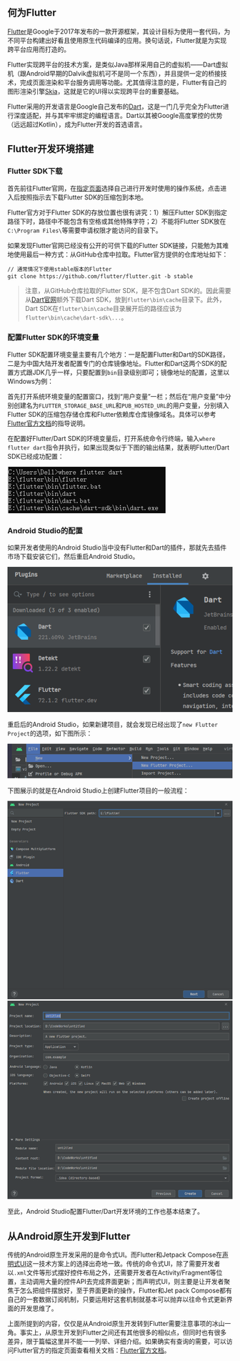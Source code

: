 ## 何为Flutter

[Flutter](https://flutter.dev/)是Google于2017年发布的一款开源框架，其设计目标为使用一套代码，为不同平台构建出好看且使用原生代码编译的应用。换句话说，Flutter就是为实现跨平台应用而打造的。

Flutter实现跨平台的技术方案，是类似Java那样采用自己的虚拟机——Dart虚拟机（跟Android早期的Dalvik虚拟机可不是同一个东西），并且提供一定的桥接技术，完成页面渲染和平台服务调用等功能。尤其值得注意的是，Flutter有自己的图形渲染引擎[Skia](https://github.com/google/skia)，这就是它的UI得以实现跨平台的重要基础。

Flutter采用的开发语言是Google自己发布的[Dart](https://dart.dev/)，这是一门几乎完全为Flutter进行深度适配，并与其牢牢绑定的编程语言。Dart以其被Google高度掌控的优势（远远超过Kotlin），成为Flutter开发的首选语言。

## Flutter开发环境搭建

### Flutter SDK下载

首先前往Flutter官网，在[指定页面](https://docs.flutter.dev/get-started/install)选择自己进行开发时使用的操作系统，点击进入后按照指示去下载Flutter SDK的压缩包到本地。

Flutter官方对于Flutter SDK的存放位置也很有讲究：1）解压Flutter SDK到指定路径下时，路径中不能包含有空格或其他特殊字符；2）不能将Flutter SDK放在`C:\Program Files\`等需要申请权限才能访问的目录下。

如果发现Flutter官网已经没有公开的可供下载的Flutter SDK链接，只能勉为其难地使用最后一种方式：从GitHub仓库中拉取。Flutter官方提供的仓库地址如下：

```
// 通常情况下使用stable版本的Flutter
git clone https://github.com/flutter/flutter.git -b stable
```

> 注意，从GitHub仓库拉取的Flutter SDK，是不包含Dart SDK的。因此需要从[Dart官网](https://dart.dev/get-dart)额外下载Dart SDK，放到`flutter\bin\cache`目录下。此外，Dart SDK在`flutter\bin\cache`目录展开后的路径应该为`flutter\bin\cache\dart-sdk\...`。

### 配置Flutter SDK的环境变量

Flutter SDK配置环境变量主要有几个地方：一是配置Flutter和Dart的SDK路径，二是为中国大陆开发者配置专门的仓库镜像地址。Flutter和Dart这两个SDK的配置方式跟JDK几乎一样，只要配置到`bin`目录级别即可；镜像地址的配置，这里以Windows为例：

首先打开系统环境变量的配置窗口，找到“用户变量”一栏；然后在“用户变量”中分别创建名为`FLUTTER_STORAGE_BASE_URL`和`PUB_HOSTED_URL`的用户变量，分别填入Flutter SDK的压缩包存储仓库和Flutter依赖库仓库镜像域名。具体可以参考[Flutter官方文档](https://docs.flutter.dev/community/china)的指导说明。

在配置好Flutter/Dart SDK的环境变量后，打开系统命令行终端，输入`where flutter dart`指令并执行，如果出现类似于下图的输出结果，就表明Flutter/Dart SDK已经成功配置：

![](pics/flutter1.png)

### Android Studio的配置

如果开发者使用的Android Studio当中没有Flutter和Dart的插件，那就先去插件市场下载安装它们，然后重启Android Studio。

![](pics/flutter2.png)

重启后的Android Studio，如果新建项目，就会发现已经出现了`new Flutter Project`的选项，如下图所示：

![](pics/flutter3.png)

下图展示的就是在Android Studio上创建Flutter项目的一般流程：

![](pics/flutter4.png)
![](pics/flutter5.png)

至此，Android Studio配置Flutter/Dart开发环境的工作也基本结束了。

## 从Android原生开发到Flutter

传统的Android原生开发采用的是命令式UI。而Flutter和Jetpack Compose在[声明式UI](https://docs.flutter.dev/get-started/flutter-for/declarative)这一技术方案上的选择出奇地一致。传统的命令式UI，除了需要开发者以`.xml`文件等形式摆好控件布局之外，还需要开发者在Activity/Fragment等位置，主动调用大量的控件API去完成界面更新；而声明式UI，则主要是让开发者聚焦于怎么把组件摆放好，至于界面更新的操作，Flutter和Jet pack Compose都有自己的一套数据订阅机制，只要运用好这套机制就基本可以抛弃以往命令式更新界面的开发思维了。

上面所提到的内容，仅仅是从Android原生开发转到Flutter需要注意事项的冰山一角。事实上，从原生开发到Flutter之间还有其他很多的相似点，但同时也有很多差异，限于篇幅这里并不能一一列举、详细介绍。如果确实有查询的需要，可以访问Flutter官方的指定页面查看相关文档：[Flutter官方文档](https://docs.flutter.dev/get-started/flutter-for/android-devs)。